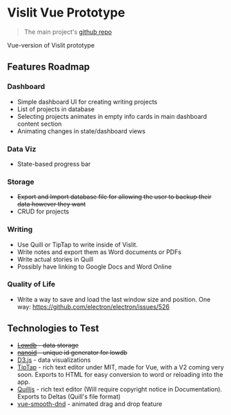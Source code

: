 # Vislit Vue Prototype

> The main project's [github repo](https://github.com/ste163/vislit)

Vue-version of Vislit prototype

## Features Roadmap

### Dashboard

- Simple dashboard UI for creating writing projects
- List of projects in database
- Selecting projects animates in empty info cards in main dashboard content section
- Animating changes in state/dashboard views

### Data Viz

- State-based progress bar

### Storage

- ~~Export and Import database file for allowing the user to backup their data however they want~~
- CRUD for projects

### Writing

- Use Quill or TipTap to write inside of Vislit.
- Write notes and export them as Word documents or PDFs
- Write actual stories in Quill
- Possibly have linking to Google Docs and Word Online

### Quality of Life

- Write a way to save and load the last window size and position. One way: https://github.com/electron/electron/issues/526

## Technologies to Test

- ~~[Lowdb](https://github.com/typicode/lowdb) - data storage~~
- ~~[nanoid](https://github.com/ai/nanoid/) - unique id generator for lowdb~~
- [D3.js](https://d3js.org/) - data visualizations
- [TipTap](https://github.com/ueberdosis/tiptap) - rich text editor under MIT, made for Vue, with a V2 coming very soon. Exports to HTML for easy conversion to word or reloading into the app.
- [Quilljs](https://quilljs.com/) - rich text editor (Will require copyright notice in Documentation). Exports to Deltas (Quill's file format)
- [vue-smooth-dnd](https://github.com/kutlugsahin/vue-smooth-dnd) - animated drag and drop feature
